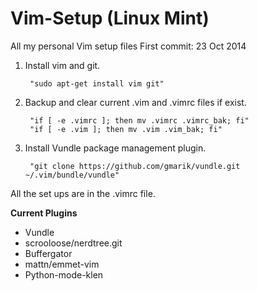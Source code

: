 Vim-Setup (Linux Mint)
=========

All my personal Vim setup files
First commit: 23 Oct 2014

1. Install vim and git. 

        "sudo apt-get install vim git"

2. Backup and clear current .vim and .vimrc files if exist. 

        "if [ -e .vimrc ]; then mv .vimrc .vimrc_bak; fi"
        "if [ -e .vim ]; then mv .vim .vim_bak; fi"

3. Install Vundle package management plugin. 

        "git clone https://github.com/gmarik/vundle.git ~/.vim/bundle/vundle"

All the set ups are in the .vimrc file.

**Current Plugins**
- Vundle
- scrooloose/nerdtree.git
- Buffergator
- mattn/emmet-vim
- Python-mode-klen
